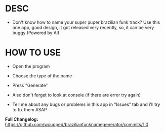 # DESC
- Don't know how to name your super puper brazilian funk track? Use this one app, good design, it got released very recently, so, it can be very buggy (Powered by AI)

# HOW TO USE
- Open the program

- Choose the type of the name

- Press "Generate"

- Also don't forget to look at console (if there are error try again)

- Tell me about any bugs or problems in this app in "Issues" tab and i'll try to fix them ASAP

**Full Changelog:** https://github.com/wcupped/brazilianfunknamegenerator/commits/1.0
